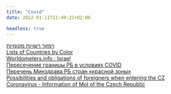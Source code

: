 ```yaml
---
title: "Covid"
date: 2022-01-11T11:49:22+02:00

headless: true
---
```


[רמזור רשויות מקומיות](https://corona.health.gov.il/ramzor/) \
[Lists of Countries by Color](https://corona.health.gov.il/en/country-status/) \
[Worldometers.info : Israel](https://www.worldometers.info/coronavirus/country/israel/) \
[Пересечение границы РБ в условиях COVID](https://gpk.gov.by/covid-19/) \
[Перечень Минздрава РБ стран «красной зоны»](http://minzdrav.gov.by/ru/dlya-belorusskikh-grazhdan/strany-krasnoy-zony.php) \
[Possibilities and obligations of foreigners when entering the CZ](https://covid.gov.cz/en/situations/foreigners/possibilities-and-obligations-foreigners-when-entering-cz) \
[Coronavirus - Information of MoI of the Czech Republic](https://www.mvcr.cz/mvcren/article/coronavirus-information-of-moi.aspx)